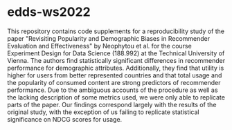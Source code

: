 # edds-ws2022

This repository contains code supplements for a reproducibility study of the paper "Revisiting Popularity and Demographic Biases in Recommender Evaluation and Effectiveness" by Neophytou et al. for the course Experiment Design for Data Science (188.992) at the Technical University of Vienna. The authors find statistically significant differences in recommender performance for demographic attributes. Additionally, they find that utility is higher for users from better represented countries and that total usage and the popularity of consumed content are strong predictors of recommender performance. Due to the ambiguous accounts of the procedure as well as the lacking description of some metrics used, we were only able to replicate parts of the paper. Our findings correspond largely with the results of the original study, with the exception of us failing to replicate statistical significance on NDCG scores for usage.
